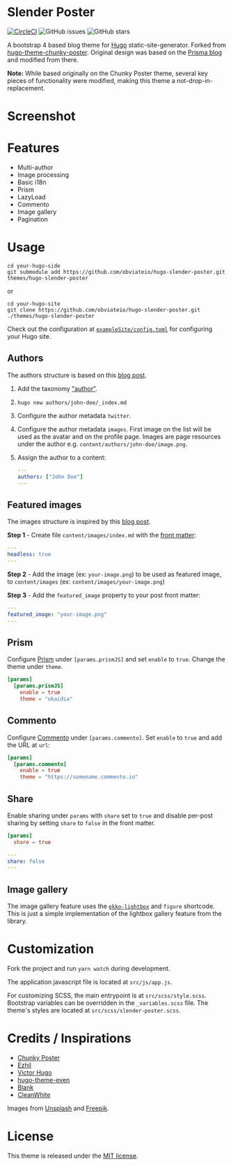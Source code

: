# Slender Poster

[![CircleCI](https://img.shields.io/circleci/build/github/obviateio/hugo-slender-poster)](https://circleci.com/gh/obviateio/hugo-slender-poster/tree/master)
![GitHub issues](https://img.shields.io/github/issues/obviateio/hugo-slender-poster)
![GitHub stars](https://img.shields.io/github/stars/obviateio/hugo-slender-poster?style=social)

A bootstrap 4 based blog theme for [Hugo](https://gohugo.io/) static-site-generator. Forked from [hugo-theme-chunky-poster](https://github.com/puresyntax71/hugo-theme-chunky-poster). Original design was based on the [Prisma blog](https://www.prisma.io/blog/) and modified from there.

**Note:** While based originally on the Chunky Poster theme, several key pieces of functionality were modified, making this theme a not-drop-in-replacement.

# Screenshot

# Features

* Multi-author
* Image processing
* Basic i18n
* Prism
* LazyLoad
* Commento
* Image gallery
* Pagination

# Usage

```shell
cd your-hugo-side
git submodule add https://github.com/obviateio/hugo-slender-poster.git themes/hugo-slender-poster
```
or
```shell
cd your-hugo-site
git clone https://github.com/obviateio/hugo-slender-poster.git ./themes/hugo-slender-poster
```

Check out the configuration at [`exampleSite/config.toml`](exampleSite/config.toml) for configuring your Hugo site.

## Authors

The authors structure is based on this [blog post](https://www.netlify.com/blog/2018/07/24/hugo-tips-how-to-create-author-pages/).

1. Add the taxonomy ["author"](exampleSite/config.toml#L28).
2. `hugo new authors/john-doe/_index.md`
3. Configure the author metadata `twitter`.
4. Configure the author metadata `images`. First image on the list will be used as the avatar and on the profile page. Images are page resources under the author e.g. `content/authors/john-doe/image.png`.
5. Assign the author to a content:

    ```yaml
    ---
    authors: ["John Doe"]
    ---
    ```

## Featured images

The images structure is inspired by this [blog post](https://forestry.io/blog/how-to-use-hugo-s-image-processing-with-forestry/).

**Step 1** - Create file `content/images/index.md` with the [front matter](https://gohugo.io/content-management/front-matter/):
```yaml
---
headless: true
---
```

**Step 2** - Add the image (ex: `your-image.png`) to be used as featured image, to `content/images` (ex: `content/images/your-image.png`)


**Step 3** - Add the `featured_image` property to your post front matter:

```yaml
---
featured_image: "your-image.png"
---
```

## Prism

Configure [Prism](https://prismjs.com/) under `[params.prismJS]` and set `enable` to `true`. Change the theme under `theme`.

```toml
[params]
  [params.prismJS]
    enable = true
    theme = "okaidia"
```

## Commento

Configure [Commento](https://commento.io/) under `[params.commento]`. Set `enable` to `true` and add the URL at `url`:

```toml
[params]
  [params.commento]
    enable = true
    theme = "https://somename.commento.io"
```

## Share

Enable sharing under `params` with `share` set to `true` and disable per-post sharing by setting `share` to `false` in the front matter.

```toml
[params]
  share = true
```

```yaml
---
share: false
---
```

## Image gallery

The image gallery feature uses the [`ekko-lightbox`](https://github.com/ashleydw/lightbox/) and `figure` shortcode. This is just a simple implementation of the lightbox gallery feature from the library.

# Customization

Fork the project and run `yarn watch` during development.

The application javascript file is located at `src/js/app.js`.

For customizing SCSS, the main entrypoint is at `src/scss/style.scss`. Bootstrap variables can be overridden in the `_variables.scss` file. The theme's styles are located at `src/scss/slender-poster.scss`.

# Credits / Inspirations

* [Chunky Poster](https://github.com/puresyntax71/hugo-theme-chunky-poster)
* [Ezhil](https://github.com/vividvilla/ezhil)
* [Victor Hugo](https://github.com/netlify-templates/victor-hugo)
* [hugo-theme-even](https://github.com/olOwOlo/hugo-theme-even)
* [Blank](https://github.com/vimux/blank/)
* [CleanWhite](https://github.com/zhaohuabing/hugo-theme-cleanwhite)

Images from [Unsplash](https://unsplash.com/) and [Freepik](https://www.freepik.com/).

# License

This theme is released under the [MIT license](LICENSE).
